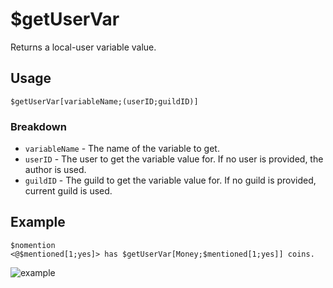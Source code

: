 # $getUserVar
Returns a local-user variable value.

## Usage
```
$getUserVar[variableName;(userID;guildID)]
```
### Breakdown
- `variableName` - The name of the variable to get.
- `userID` - The user to get the variable value for. If no user is provided, the author is used.
- `guildID` - The guild to get the variable value for. If no guild is provided, current guild is used.

## Example
```
$nomention
<@$mentioned[1;yes]> has $getUserVar[Money;$mentioned[1;yes]] coins.
```

![example](https://user-images.githubusercontent.com/69215413/123357288-40157e00-d537-11eb-84bc-71f81764434f.png)
